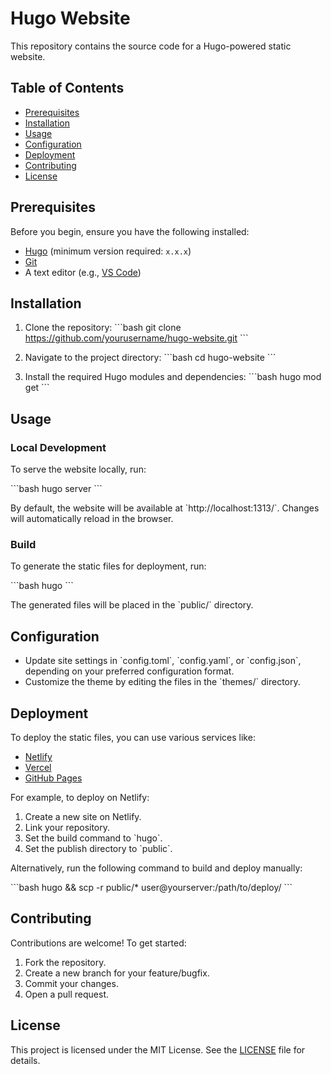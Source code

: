 
# Hugo Website

This repository contains the source code for a Hugo-powered static website.

## Table of Contents

- [Prerequisites](#prerequisites)
- [Installation](#installation)
- [Usage](#usage)
- [Configuration](#configuration)
- [Deployment](#deployment)
- [Contributing](#contributing)
- [License](#license)

## Prerequisites

Before you begin, ensure you have the following installed:

- [Hugo](https://gohugo.io/getting-started/installing/) (minimum version required: `x.x.x`)
- [Git](https://git-scm.com/)
- A text editor (e.g., [VS Code](https://code.visualstudio.com/))

## Installation

1. Clone the repository:
    \`\`\`bash
    git clone https://github.com/yourusername/hugo-website.git
    \`\`\`

2. Navigate to the project directory:
    \`\`\`bash
    cd hugo-website
    \`\`\`

3. Install the required Hugo modules and dependencies:
    \`\`\`bash
    hugo mod get
    \`\`\`

## Usage

### Local Development

To serve the website locally, run:

\`\`\`bash
hugo server
\`\`\`

By default, the website will be available at \`http://localhost:1313/\`. Changes will automatically reload in the browser.

### Build

To generate the static files for deployment, run:

\`\`\`bash
hugo
\`\`\`

The generated files will be placed in the \`public/\` directory.

## Configuration

- Update site settings in \`config.toml\`, \`config.yaml\`, or \`config.json\`, depending on your preferred configuration format.
- Customize the theme by editing the files in the \`themes/\` directory.

## Deployment

To deploy the static files, you can use various services like:

- [Netlify](https://www.netlify.com/)
- [Vercel](https://vercel.com/)
- [GitHub Pages](https://pages.github.com/)

For example, to deploy on Netlify:

1. Create a new site on Netlify.
2. Link your repository.
3. Set the build command to \`hugo\`.
4. Set the publish directory to \`public\`.

Alternatively, run the following command to build and deploy manually:

\`\`\`bash
hugo && scp -r public/* user@yourserver:/path/to/deploy/
\`\`\`

## Contributing

Contributions are welcome! To get started:

1. Fork the repository.
2. Create a new branch for your feature/bugfix.
3. Commit your changes.
4. Open a pull request.

## License

This project is licensed under the MIT License. See the [LICENSE](LICENSE) file for details.
